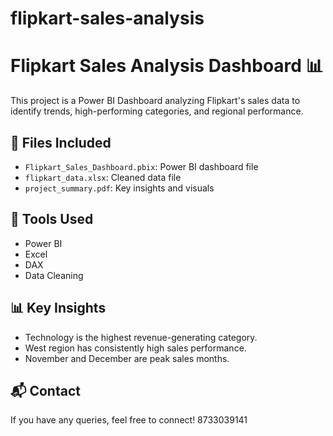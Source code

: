 # flipkart-sales-analysis
# Flipkart Sales Analysis Dashboard 📊

This project is a Power BI Dashboard analyzing Flipkart's sales data to identify trends, high-performing categories, and regional performance.

## 📁 Files Included
- `Flipkart_Sales_Dashboard.pbix`: Power BI dashboard file
- `flipkart_data.xlsx`: Cleaned data file
- `project_summary.pdf`: Key insights and visuals

## 🔧 Tools Used
- Power BI
- Excel
- DAX
- Data Cleaning

## 📊 Key Insights
- Technology is the highest revenue-generating category.
- West region has consistently high sales performance.
- November and December are peak sales months.

## 📬 Contact
If you have any queries, feel free to connect!
8733039141
